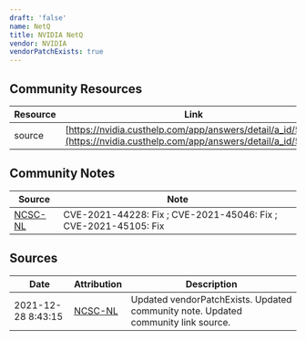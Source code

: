 ```yaml
---
draft: 'false'
name: NetQ
title: NVIDIA NetQ
vendor: NVIDIA
vendorPatchExists: true
---
```



## Community Resources
| Resource | Link |
| --- | --- |
| source | [https://nvidia.custhelp.com/app/answers/detail/a_id/5294](https://nvidia.custhelp.com/app/answers/detail/a_id/5294) |

## Community Notes
| Source | Note |
| --- | --- |
| [NCSC-NL](https://github.com/NCSC-NL/log4shell/blob/main/software/README.md) | CVE-2021-44228: Fix ; CVE-2021-45046: Fix ; CVE-2021-45105: Fix </ul> |

## Sources
| Date | Attribution | Description |
| --- | --- | --- |
| 2021-12-28 8:43:15 | [NCSC-NL](https://github.com/NCSC-NL/log4shell/blob/main/software/README.md) | Updated vendorPatchExists. Updated community note. Updated community link source.  |
